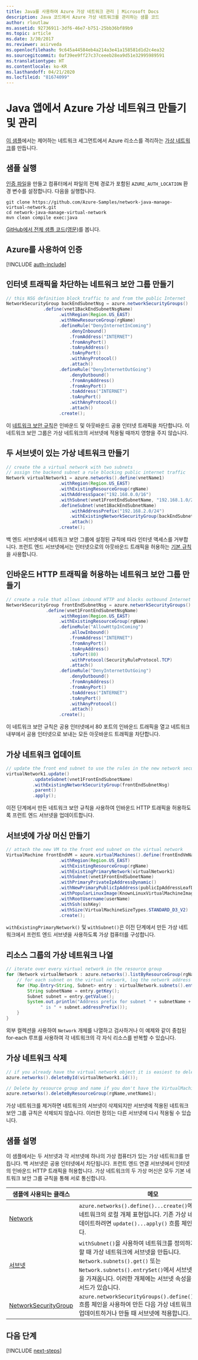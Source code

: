 ```yaml
---
title: Java를 사용하여 Azure 가상 네트워크 관리 | Microsoft Docs
description: Java 코드에서 Azure 가상 네트워크를 관리하는 샘플 코드
author: rloutlaw
ms.assetid: 92736911-3df6-46e7-b751-25bb36bf89b9
ms.topic: article
ms.date: 3/30/2017
ms.reviewer: asirveda
ms.openlocfilehash: 9c645a44584eb4a214a3e41a158581d1d2c4ea32
ms.sourcegitcommit: 0af39ee9ff27c37ceeeb28ea9d51e32995989591
ms.translationtype: HT
ms.contentlocale: ko-KR
ms.lasthandoff: 04/21/2020
ms.locfileid: "81674099"
---
```

# <a name="create-and-manage-azure-virtual-networks-from-your-java-apps"></a>Java 앱에서 Azure 가상 네트워크 만들기 및 관리

[이 샘플](https://github.com/Azure-Samples/network-java-manage-virtual-network)에서는 제어하는 네트워크 세그먼트에서 Azure 리소스를 격리하는 [가상 네트워크](/azure/virtual-network/virtual-networks-overview)를 만듭니다.

## <a name="run-the-sample"></a>샘플 실행

[인증 파일](https://github.com/Azure/azure-sdk-for-java/blob/master/AUTH.md)을 만들고 컴퓨터에서 파일의 전체 경로가 포함된 `AZURE_AUTH_LOCATION` 환경 변수를 설정합니다. 다음을 실행합니다.

```
git clone https://github.com/Azure-Samples/network-java-manage-virtual-network.git
cd network-java-manage-virtual-network
mvn clean compile exec:java
```

[GitHub에서 전체 샘플 코드(영문)](https://github.com/Azure-Samples/network-java-manage-virtual-network/blob/master/src/main/java/com/microsoft/azure/management/network/samples/ManageVirtualNetwork.java)를 봅니다.

## <a name="authenticate-with-azure"></a>Azure를 사용하여 인증

[!INCLUDE [auth-include](includes/java-auth-include.md)]

## <a name="create-a-network-security-group-to-block-internet-traffic"></a>인터넷 트래픽을 차단하는 네트워크 보안 그룹 만들기

```java
// this NSG definition block traffic to and from the public Internet
NetworkSecurityGroup backEndSubnetNsg = azure.networkSecurityGroups()
              .define(vnet1BackEndSubnetNsgName)
                    .withRegion(Region.US_EAST)
                    .withNewResourceGroup(rgName)
                    .defineRule("DenyInternetInComing")
                        .denyInbound()
                        .fromAddress("INTERNET")
                        .fromAnyPort()
                        .toAnyAddress()
                        .toAnyPort()
                        .withAnyProtocol()
                        .attach()
                    .defineRule("DenyInternetOutGoing")
                        .denyOutbound()
                        .fromAnyAddress()
                        .fromAnyPort()
                        .toAddress("INTERNET")
                        .toAnyPort()
                        .withAnyProtocol()
                        .attach()
                    .create();
```

이 [네트워크 보안 규칙](/azure/virtual-network/virtual-networks-nsg)은 인바운드 및 아웃바운드 공용 인터넷 트래픽을 차단합니다. 이 네트워크 보안 그룹은 가상 네트워크의 서브넷에 적용될 때까지 영향을 주지 않습니다.

## <a name="create-a-virtual-network-with-two-subnets"></a>두 서브넷이 있는 가상 네트워크 만들기

```java
// create the a virtual network with two subnets
// assign the backend subnet a rule blocking public internet traffic
Network virtualNetwork1 = azure.networks().define(vnetName1)
                    .withRegion(Region.US_EAST)
                    .withExistingResourceGroup(rgName)
                    .withAddressSpace("192.168.0.0/16")
                    .withSubnet(vnet1FrontEndSubnetName, "192.168.1.0/24")
                    .defineSubnet(vnet1BackEndSubnetName)
                        .withAddressPrefix("192.168.2.0/24")
                        .withExistingNetworkSecurityGroup(backEndSubnetNsg)
                        .attach()
                    .create();
```

백 엔드 서브넷에서 네트워크 보안 그룹에 설정된 규칙에 따라 인터넷 액세스를 거부합니다. 프런트 엔드 서브넷에서는 인터넷으로의 아웃바운드 트래픽을 허용하는 [기본 규칙](/azure/virtual-network/virtual-networks-nsg)을 사용합니다.

## <a name="create-a-network-security-group-to-allow-inbound-http-traffic"></a>인바운드 HTTP 트래픽을 허용하는 네트워크 보안 그룹 만들기
```java
// create a rule that allows inbound HTTP and blocks outbound Internet traffic
NetworkSecurityGroup frontEndSubnetNsg = azure.networkSecurityGroups()
               .define(vnet1FrontEndSubnetNsgName)
                    .withRegion(Region.US_EAST)
                    .withExistingResourceGroup(rgName)
                    .defineRule("AllowHttpInComing")
                        .allowInbound()
                        .fromAddress("INTERNET")
                        .fromAnyPort()
                        .toAnyAddress()
                        .toPort(80)
                        .withProtocol(SecurityRuleProtocol.TCP)
                        .attach()
                    .defineRule("DenyInternetOutGoing")
                        .denyOutbound()
                        .fromAnyAddress()
                        .fromAnyPort()
                        .toAddress("INTERNET")
                        .toAnyPort()
                        .withAnyProtocol()
                        .attach()
                    .create();
```

이 네트워크 보안 규칙은 공용 인터넷에서 80 포트의 인바운드 트래픽을 열고 네트워크 내부에서 공용 인터넷으로 보내는 모든 아웃바운드 트래픽을 차단합니다. 

## <a name="update-a-virtual-network"></a>가상 네트워크 업데이트
```java
// update the front end subnet to use the rules in the new network security group
virtualNetwork1.update()
          .updateSubnet(vnet1FrontEndSubnetName)
          .withExistingNetworkSecurityGroup(frontEndSubnetNsg)
          .parent()
          .apply();
```

이전 단계에서 만든 네트워크 보안 규칙을 사용하여 인바운드 HTTP 트래픽을 허용하도록 프런트 엔드 서브넷을 업데이트합니다.

## <a name="create-a-virtual-machine-on-a-subnet"></a>서브넷에 가상 머신 만들기
```java
// attach the new VM to the front end subnet on the virtual network
VirtualMachine frontEndVM = azure.virtualMachines().define(frontEndVmName)
                    .withRegion(Region.US_EAST)
                    .withExistingResourceGroup(rgName)
                    .withExistingPrimaryNetwork(virtualNetwork1) 
                    .withSubnet(vnet1FrontEndSubnetName)
                    .withPrimaryPrivateIpAddressDynamic()
                    .withNewPrimaryPublicIpAddress(publicIpAddressLeafDnsForFrontEndVm)
                    .withPopularLinuxImage(KnownLinuxVirtualMachineImage.UBUNTU_SERVER_16_04_LTS)
                    .withRootUsername(userName)
                    .withSsh(sshKey)
                    .withSize(VirtualMachineSizeTypes.STANDARD_D3_V2)
                    .create();
```

`withExistingPrimaryNetwork()` 및 `withSubnet()`은 이전 단계에서 만든 가상 네트워크에서 프런트 엔드 서브넷을 사용하도록 가상 컴퓨터를 구성합니다.

## <a name="list-virtual-networks-in-a-resource-group"></a>리소스 그룹의 가상 네트워크 나열
```java
// iterate over every virtual network in the resource group 
for (Network virtualNetwork : azure.networks().listByResourceGroup(rgName)) {
    // for each subnet on the virtual network, log the network address prefix 
    for (Map.Entry<String, Subnet> entry : virtualNetwork.subnets().entrySet()) {
        String subnetName = entry.getKey();
        Subnet subnet = entry.getValue();
        System.out.println("Address prefix for subnet " + subnetName + 
             " is " + subnet.addressPrefix());
    }
}
```       

외부 컬렉션을 사용하여 `Network` 개체를 나열하고 검사하거나 이 예제와 같이 중첩된 for-each 루프를 사용하여 각 네트워크의 각 자식 리소스를 반복할 수 있습니다.

## <a name="delete-a-virtual-network"></a>가상 네트워크 삭제
```java
// if you already have the virtual network object it is easiest to delete by ID
azure.networks().deleteById(virtualNetwork1.id());

// Delete by resource group and name if you don't have the VirtualMachine object
azure.networks().deleteByResourceGroup(rgName,vnetName1);
```

가상 네트워크를 제거하면 네트워크의 서브넷이 삭제되지만 서브넷에 적용된 네트워크 보안 그룹 규칙은 삭제되지 않습니다. 이러한 정의는 다른 서브넷에 다시 적용될 수 있습니다.

## <a name="sample-explanation"></a>샘플 설명

이 샘플에서는 두 서브넷과 각 서브넷에 하나의 가상 컴퓨터가 있는 가상 네트워크를 만듭니다. 백 서브넷은 공용 인터넷에서 차단됩니다. 프런트 엔드 연결 서브넷에서 인터넷의 인바운드 HTTP 트래픽을 허용합니다. 가상 네트워크의 두 가상 머신은 모두 기본 네트워크 보안 그룹 규칙을 통해 서로 통신합니다.

| 샘플에 사용되는 클래스 | 메모
|-------|-------|
| [Network](/java/api/com.microsoft.azure.management.network.network) | `azure.networks().define()...create()`에서 만든 가상 네트워크의 로컬 개체 표현입니다. 기존 가상 네트워크를 업데이트하려면 `update()...apply()` 흐름 체인을 사용합니다.
| [서브넷](/java/api/com.microsoft.azure.management.network.subnet) | `withSubnet()`을 사용하여 네트워크를 정의하거나 업데이트할 때 가상 네트워크에 서브넷을 만듭니다. `Network.subnets().get()` 또는 `Network.subnets().entrySet()`에서 서브넷의 개체 표현을 가져옵니다. 이러한 개체에는 서브넷 속성을 쿼리하는 메서드가 있습니다.
| [NetworkSecurityGroup](/java/api/com.microsoft.azure.management.network.networksecuritygroup) | `azure.networkSecurityGroups().define()...create()` 흐름 체인을 사용하여 만든 다음 가상 네트워크에서 서브넷을 업데이트하거나 만들 때 서브넷에 적용합니다. 

## <a name="next-steps"></a>다음 단계

[!INCLUDE [next-steps](includes/java-next-steps.md)]